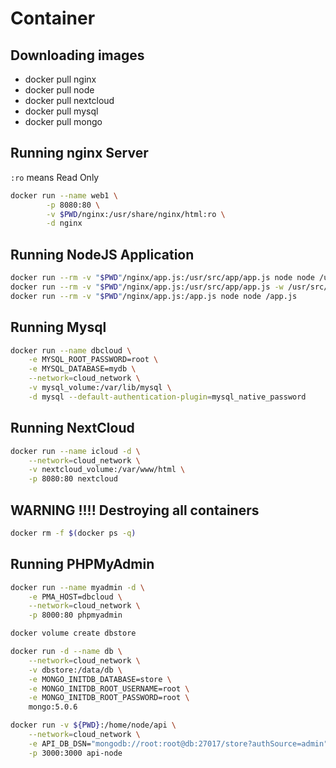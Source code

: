 # Container

## Downloading images

- docker pull nginx
- docker pull node
- docker pull nextcloud
- docker pull mysql
- docker pull mongo

## Running nginx Server

`:ro` means Read Only

```sh
docker run --name web1 \
        -p 8080:80 \
        -v $PWD/nginx:/usr/share/nginx/html:ro \
        -d nginx
```

## Running NodeJS Application

```sh
docker run --rm -v "$PWD"/nginx/app.js:/usr/src/app/app.js node node /usr/src/app/app.js
docker run --rm -v "$PWD"/nginx/app.js:/usr/src/app/app.js -w /usr/src/app/ node app.js
docker run --rm -v "$PWD"/nginx/app.js:/app.js node node /app.js
```

## Running Mysql

```sh
docker run --name dbcloud \
    -e MYSQL_ROOT_PASSWORD=root \
    -e MYSQL_DATABASE=mydb \
    --network=cloud_network \
    -v mysql_volume:/var/lib/mysql \
    -d mysql --default-authentication-plugin=mysql_native_password
```

## Running NextCloud

```sh
docker run --name icloud -d \
    --network=cloud_network \
    -v nextcloud_volume:/var/www/html \
    -p 8080:80 nextcloud
```

## WARNING !!!! Destroying all containers

```sh
docker rm -f $(docker ps -q)
```

## Running PHPMyAdmin

```sh
docker run --name myadmin -d \
    -e PMA_HOST=dbcloud \
    --network=cloud_network \
    -p 8000:80 phpmyadmin
```

```sh
docker volume create dbstore

docker run -d --name db \
    --network=cloud_network \
    -v dbstore:/data/db \
    -e MONGO_INITDB_DATABASE=store \
    -e MONGO_INITDB_ROOT_USERNAME=root \
    -e MONGO_INITDB_ROOT_PASSWORD=root \
    mongo:5.0.6
```

```sh
docker run -v ${PWD}:/home/node/api \
    --network=cloud_network \
    -e API_DB_DSN="mongodb://root:root@db:27017/store?authSource=admin" \
    -p 3000:3000 api-node
```
